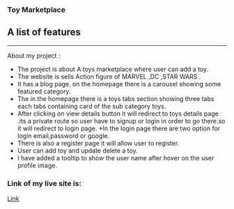 ### Toy Marketplace

## A list of features
***
About my project :
* The project is about A toys marketplace where user can add a toy.
* The website is sells Action figure of MARVEL ,DC ,STAR WARS .
* It has a blog page. on the homepage there is a carousel showing some featured category.
* The in the homepage there is a toys tabs section showing three tabs each tabs containing card of the sub category toys.
* After clicking on view details button it will redirect to toys details page .its a private route so user have to signup or login in order to go there.so it will redirect to login page.
*In the login page there are two option for login email,password or google.
* There is also a register page it will allow user to register.
* User can add toy and update delete a toy. 
* I have added a tooltip to show the user name after hover on the user profile image.

### Link of my live site is:

[Link](https://chefs-hunter-54e93.web.app/)
